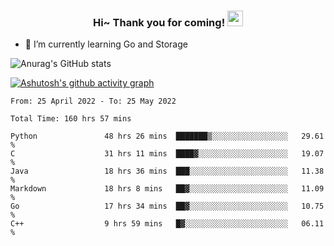 <h3 align="center">
    Hi~ Thank you for coming!
    <img src="https://media.giphy.com/media/hvRJCLFzcasrR4ia7z/giphy.gif" width="25px">
</h3>

<!--
**pineapple-man/pineapple-man** is a ✨ _special_ ✨ repository because its `README.md` (this file) appears on your GitHub profile.

Here are some ideas to get you started:
- 🔭 I’m currently working on ...
- 🤔 I’m looking for help with ...
- 💬 Ask me about ...
- 📫 How to reach me: ...
- 😄 Pronouns: ...
- ⚡ Fun fact: 
- 👯 I’m looking to collaborate on kubernetes
-->
- 🌱 I’m currently learning Go and Storage


![Anurag's GitHub stats](https://github-readme-stats.vercel.app/api?username=pineapple-man&show_icons=true&theme=radical)


[![Ashutosh's github activity graph](https://activity-graph.herokuapp.com/graph?username=pineapple-man&bg_color=fffff0&color=708090&line=24292e&point=24292e&area=true&hide_border=true)](https://github.com/ashutosh00710/github-readme-activity-graph)

<!--START_SECTION:waka-->

```text
From: 25 April 2022 - To: 25 May 2022

Total Time: 160 hrs 57 mins

Python               48 hrs 26 mins  ███████▒░░░░░░░░░░░░░░░░░   29.61 %
C                    31 hrs 11 mins  ████▓░░░░░░░░░░░░░░░░░░░░   19.07 %
Java                 18 hrs 36 mins  ███░░░░░░░░░░░░░░░░░░░░░░   11.38 %
Markdown             18 hrs 8 mins   ██▓░░░░░░░░░░░░░░░░░░░░░░   11.09 %
Go                   17 hrs 34 mins  ██▓░░░░░░░░░░░░░░░░░░░░░░   10.75 %
C++                  9 hrs 59 mins   █▓░░░░░░░░░░░░░░░░░░░░░░░   06.11 %
```

<!--END_SECTION:waka-->

